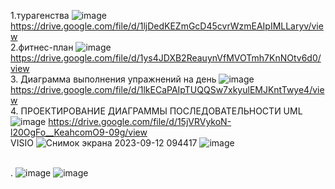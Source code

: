 1.турагенства
![image](https://github.com/qune4q/DemoEkzamen/assets/50214016/873f0125-8d6e-481a-8b32-17c521a27ac7)
https://drive.google.com/file/d/1ljDedKEZmGcD45cvrWzmEAIpIMLLaryv/view
<br> 2.фитнес-план
![image](https://github.com/qune4q/DemoEkzamen/assets/50214016/f4011449-b9a9-4870-8338-a4014a914706)
https://drive.google.com/file/d/1ys4JDXB2ReauynVfMVOTmh7KnNOtv6d0/view
<br> 3. Диаграмма выполнения упражнений на день
![image](https://github.com/qune4q/DemoEkzamen/assets/50214016/2095d619-c51b-42df-870d-b91977867f61)
https://drive.google.com/file/d/1lkECaPAIpTUQQSw7xkyulEMJKntTwye4/view
<br> 4. ПРОЕКТИРОВАНИЕ ДИАГРАММЫ ПОСЛЕДОВАТЕЛЬНОСТИ UML 
![image](https://github.com/qune4q/DemoEkzamen/assets/50214016/bb4d0e93-7e8e-4f82-a14f-acff7e12eba4)
https://drive.google.com/file/d/15jVRVykoN-l20OgFo__KeahcomO9-09g/view
<br> VISIO
![Снимок экрана 2023-09-12 094417](https://github.com/qune4q/DemoEkzamen/assets/50214016/d6e6e14d-5e8e-40e6-b022-65ad031f43c8)
![image](https://github.com/qune4q/DemoEkzamen/assets/50214016/148c1f3c-deb3-43be-a873-05a31727ebf5)

<br> .
![image](https://github.com/qune4q/DemoEkzamen/assets/50214016/c18dcdf1-2798-47af-8976-043e86a73042)
![image](https://github.com/qune4q/DemoEkzamen/assets/50214016/5bf2705b-0d87-48e3-a6fb-d89ab93babd0)
